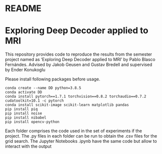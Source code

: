 # README

# Exploring Deep Decoder applied to MRI

This repository provides code to reproduce the results from the semester project named as ‘Exploring Deep Decoder applied to MRI’ by Pablo Blasco Fernándes. Advised by Jakob Geusen and Gustav Bredell and supervised by Ender Konukoglu

Please install following packages before usage.

```
conda create --name DD python=3.8.5
conda activate DD
conda install pytorch==1.7.1 torchvision==0.8.2 torchaudio==0.7.2 cudatoolkit=10.1 -c pytorch
conda install scikit-image scikit-learn matplotlib pandas
pip install piq
pip install noise
pip install nibabel
pip install opencv-python
```

Each folder comprises the code used in the set of experiments if the project. The .py files in each folder can be run to obtain the .csv files for the grid search. The Jupyter Notebooks .ipynb have the same code but allow to interact with the output 
